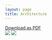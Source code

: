 ```yaml
---
layout: page
title: Architecture
---
```




  
  <div id="header-btns">
  <a href="https://github.com/rosterNet">Download as PDF</a>
  </div>


  
  <div class="feature">
  
 
<img src="/jkylTest/img/RosterNet Architecturev1.0.svg" class="diagrom-img-sec">

<img src="/jkylTest/img/RosterNet Architecturev1.0_.svg" class="diagrom-img-sec">
 
  </div>
  
 
 

<br/>


